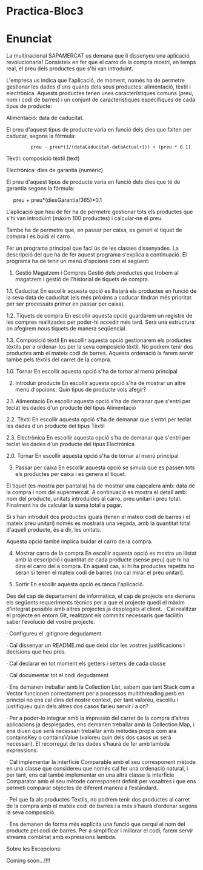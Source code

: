 # Practica-Bloc3
# Enunciat

La multinacional SAPAMERCAT us demana que li dissenyeu una aplicació revolucionaria! Consisteix en fer que el carro de la compra mostri, en temps real, el preu dels productes que s'hi van introduint.

L'empresa us indica que l'aplicació, de moment, només ha de permetre gestionar les dades d'uns quants dels seus productes: alimentació, tèxtil i electrònica. Aquests productes tenen unes característiques comuns (preu, nom i codi de barres) i un conjunt de característiques específiques de cada tipus de producte:

Alimentació: data de caducitat.

El preu d'aquest tipus de producte varia en funció dels dies que falten per caducar, segons la fórmula:

             preu - preu*(1/(dataCaducitat-dataActual+1)) + (preu * 0.1)

Tèxtil: composició tèxtil (text)

Electrònica: dies de garantia (numèric)

El preu d'aquest tipus de producte varia en funció dels dies que té de garantia segons la fórmula:

         preu + preu*(diesGarantia/365)*0.1

L'aplicació que heu de fer ha de permetre gestionar tots els productes que s'hi van introduint (màxim 100 productes) i calcular-ne el preu. 

També ha de permetre que, en passar per caixa, es generi el tiquet de compra i es buidi el carro.

Fer un programa principal que faci ús de les classes dissenyades. La descripció del que ha de fer aquest programa s'explica a continuació. El programa ha de tenir un menú d'opcions com el següent:

1. Gestió Magatzem i Compres Gestió dels productes que trobem al magatzem i gestió de l'historial de tiquets de compra.

1.1. Caducitat En escollir aquesta opció es llistarà els productes en funció de la seva data de caducitat (els més pròxims a caducar tindran més prioritat per ser processats primer en passar per caixa).

1.2. Tiquets de compra En escollir aquesta opció guardarem un registre de les compres realitzades per poder-hi accedir més tard. Serà una estructura on afegirem nous tiquets de manera seqüencial.

1.3. Composició tèxtil En escollir aquesta opció gestionarem els productes tèxtils per a ordenar-los per la seva composició tèxtil.  No podrem tenir dos productes amb el mateix codi de barres. Aquesta ordenació la farem servir també pels tèxtils del carret de la compra.

1.0. Tornar En escollir aquesta opció s'ha de tornar al menú principal

2. Introduir producte En escollir aquesta opció s'ha de mostrar un altre menú d'opcions: Quin tipus de producte vols afegir?

2.1. Alimentació En escollir aquesta opció s'ha de demanar que s'entri per teclat les dades d'un producte del tipus Alimentació

2.2. Tèxtil En escollir aquesta opció s'ha de demanar que s'entri per teclat les dades d'un producte del tipus Tèxtil

2.3. Electrònica En escollir aquesta opció s'ha de demanar que s'entri per teclat les dades d'un producte del tipus Electrònica

2.0. Tornar En escollir aquesta opció s'ha de tornar al menú principal

3. Passar per caixa En escollir aquesta opció se simula que es passen tots els productes per caixa i es genera el tiquet.

El tiquet (es mostra per pantalla) ha de mostrar una capçalera amb: data de la compra i nom del supermercat. A continuació es mostra el detall amb: nom del producte, unitats introduïdes al carro, preu unitari i preu total. Finalment ha de calcular la suma total a pagar.

Si s'han introduït dos productes iguals (tenen el mateix codi de barres i el mateix preu unitari) només es mostrarà una vegada, amb la quantitat total d'aquell producte, és a dir, les unitats.

Aquesta opció també implica buidar el carro de la compra.

4. Mostrar carro de la compra En escollir aquesta opció es mostra un llistat amb la descripció i quantitat de cada producte (sense preu) que hi ha dins el carro del a compra. En aquest cas, si hi ha productes repetits ho seran si tenen el mateix codi de barres (no cal mirar el preu unitari).

0. Sortir En escollir aquesta opció es tanca l'aplicació.

Des del cap de departament de informàtica, el cap de projecte ens demana els següents requeriments tècnics per a que el projecte quedi el màxim d’integrat possible amb altres projectes ja desplegats al client.
·         Cal realitzar el projecte en entorn Git, realitzant els commits necessaris que facilitin saber l’evolució del vostre projecte.

·         Configureu el .gitignore degudament

·         Cal dissenyar un README.md que deixi clar les vostres justificacions i decisions que heu pres.

·         Cal declarar en tot moment els getters i setters de cada classe

·         Cal documentar tot el codi degudament

·         Ens demanen treballar amb la Collection List, sabem que tant Stack com a Vector funcionen correctament per a processos multithreading però en principi no ens cal dins del nostre context, per tant valoreu, escolliu i justifiqueu quin dels altres dos casos faríeu servir i a on?

·         Per a poder-lo integrar amb la impressió del carret de la compra d’altres aplicacions ja desplegades, ens demanen treballar amb la Collection Map, i ens diuen que serà necessari treballar amb mètodes propis com ara containsKey o containsValue (valoreu quin dels dos casos us serà necessari). El recorregut de les dades s’haurà de fer amb lambda expressions.

·         Cal implementar la interfície Comparable amb el seu corresponent mètode en una classe que considereu que només cal fer una ordenació natural, i per tant, ens cal també implementar en una altra classe la interfície Comparator amb el seu mètode corresponent definit per vosaltres i que ens permeti comparar objectes de diferent manera a l’estàndard.

·         Pel que fa als productes Textils, no podrem tenir dos productes al carret de la compra amb el mateix codi de barres i a més s’haurà d’ordenar segons la seva composició.

·         Ens demanen de forma més explícita una funció que cerqui el nom del producte pel codi de barres. Per a simplificar i millorar el codi, farem servir streams combinat amb expressions lambda.

Sobre les Excepcions:

Coming soon...!!!!
